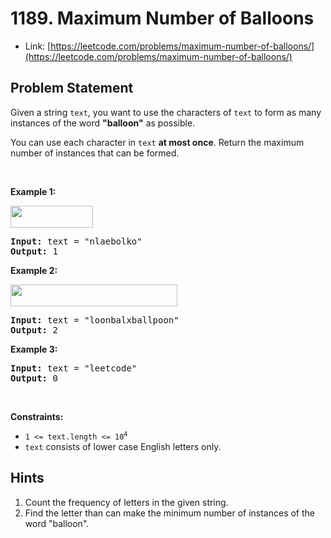 # 1189. Maximum Number of Balloons
- Link: [https://leetcode.com/problems/maximum-number-of-balloons/](https://leetcode.com/problems/maximum-number-of-balloons/)

## Problem Statement
<p>Given a string <code>text</code>, you want to use the characters of <code>text</code> to form as many instances of the word <strong>"balloon"</strong> as possible.</p>

<p>You can use each character in <code>text</code> <strong>at most once</strong>. Return the maximum number of instances that can be formed.</p>

<p>&nbsp;</p>
<p><strong>Example 1:</strong></p>

<p><strong><img alt="" src="https://assets.leetcode.com/uploads/2019/09/05/1536_ex1_upd.JPG" style="width: 132px; height: 35px;"></strong></p>

<pre><strong>Input:</strong> text = "nlaebolko"
<strong>Output:</strong> 1
</pre>

<p><strong>Example 2:</strong></p>

<p><strong><img alt="" src="https://assets.leetcode.com/uploads/2019/09/05/1536_ex2_upd.JPG" style="width: 267px; height: 35px;"></strong></p>

<pre><strong>Input:</strong> text = "loonbalxballpoon"
<strong>Output:</strong> 2
</pre>

<p><strong>Example 3:</strong></p>

<pre><strong>Input:</strong> text = "leetcode"
<strong>Output:</strong> 0
</pre>

<p>&nbsp;</p>
<p><strong>Constraints:</strong></p>

<ul>
	<li><code>1 &lt;= text.length &lt;= 10<sup>4</sup></code></li>
	<li><code>text</code> consists of lower case English letters only.</li>
</ul>

## Hints
1. Count the frequency of letters in the given string.
2. Find the letter than can make the minimum number of instances of the word "balloon".
